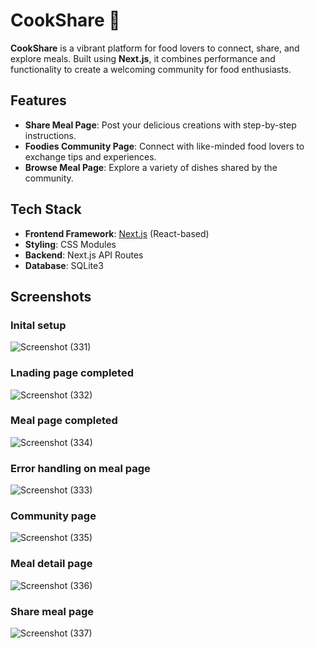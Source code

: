 # CookShare 🍲


**CookShare** is a vibrant platform for food lovers to connect, share, and explore meals. Built using **Next.js**, it combines performance and functionality to create a welcoming community for food enthusiasts.


## Features

- **Share Meal Page**: Post your delicious creations with step-by-step instructions.
- **Foodies Community Page**: Connect with like-minded food lovers to exchange tips and experiences.
- **Browse Meal Page**: Explore a variety of dishes shared by the community.


## Tech Stack

- **Frontend Framework**: [Next.js](https://nextjs.org/) (React-based)
- **Styling**: CSS Modules
- **Backend**: Next.js API Routes
- **Database**: SQLite3 


## Screenshots

### Inital setup

![Screenshot (331)](https://github.com/user-attachments/assets/be5b2912-8ebb-4282-a64f-9ed1005358d7)


### Lnading page completed
![Screenshot (332)](https://github.com/user-attachments/assets/85258fba-a9e5-4413-a48f-32cef4ff9528)



### Meal page completed

![Screenshot (334)](https://github.com/user-attachments/assets/66b43cce-bd67-40db-8657-863fa4db232d)



### Error handling on meal page

![Screenshot (333)](https://github.com/user-attachments/assets/9be6dc3e-ef44-4575-941d-f21b77608235)



### Community page

![Screenshot (335)](https://github.com/user-attachments/assets/6b6213ac-8fcb-4f45-b3fe-1a815aa82440)



### Meal detail page

![Screenshot (336)](https://github.com/user-attachments/assets/c6b267b5-b8ce-4a66-90b1-4c1847532fed)



### Share meal page
![Screenshot (337)](https://github.com/user-attachments/assets/520f4b7a-de79-4839-9404-434639e1c174)
